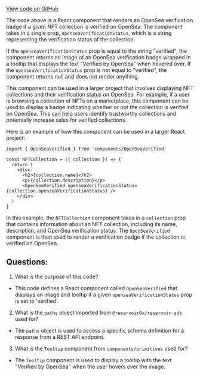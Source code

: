 [View code on GitHub](zoo-labs/zoo/blob/master/app/components/common/OpenSeaVerified.tsx)

The code above is a React component that renders an OpenSea verification badge if a given NFT collection is verified on OpenSea. The component takes in a single prop, `openseaVerificationStatus`, which is a string representing the verification status of the collection. 

If the `openseaVerificationStatus` prop is equal to the string "verified", the component returns an image of an OpenSea verification badge wrapped in a tooltip that displays the text "Verified by OpenSea" when hovered over. If the `openseaVerificationStatus` prop is not equal to "verified", the component returns null and does not render anything.

This component can be used in a larger project that involves displaying NFT collections and their verification status on OpenSea. For example, if a user is browsing a collection of NFTs on a marketplace, this component can be used to display a badge indicating whether or not the collection is verified on OpenSea. This can help users identify trustworthy collections and potentially increase sales for verified collections.

Here is an example of how this component can be used in a larger React project:

```
import { OpenSeaVerified } from 'components/OpenSeaVerified'

const NFTCollection = ({ collection }) => {
  return (
    <div>
      <h2>{collection.name}</h2>
      <p>{collection.description}</p>
      <OpenSeaVerified openseaVerificationStatus={collection.openseaVerificationStatus} />
    </div>
  )
}
```

In this example, the `NFTCollection` component takes in a `collection` prop that contains information about an NFT collection, including its name, description, and OpenSea verification status. The `OpenSeaVerified` component is then used to render a verification badge if the collection is verified on OpenSea.
## Questions: 
 1. What is the purpose of this code?
- This code defines a React component called `OpenSeaVerified` that displays an image and tooltip if a given `openseaVerificationStatus` prop is set to 'verified'.

2. What is the `paths` object imported from `@reservoir0x/reservoir-sdk` used for?
- The `paths` object is used to access a specific schema definition for a response from a REST API endpoint.

3. What is the `Tooltip` component from `components/primitives` used for?
- The `Tooltip` component is used to display a tooltip with the text "Verified by OpenSea" when the user hovers over the image.